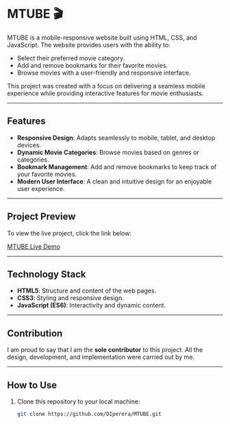 # MTUBE 🎬

MTUBE is a mobile-responsive website built using HTML, CSS, and JavaScript. The website provides users with the ability to:

- Select their preferred movie category.
- Add and remove bookmarks for their favorite movies.
- Browse movies with a user-friendly and responsive interface.

This project was created with a focus on delivering a seamless mobile experience while providing interactive features for movie enthusiasts.

---

## Features

- **Responsive Design**: Adapts seamlessly to mobile, tablet, and desktop devices.
- **Dynamic Movie Categories**: Browse movies based on genres or categories.
- **Bookmark Management**: Add and remove bookmarks to keep track of your favorite movies.
- **Modern User Interface**: A clean and intuitive design for an enjoyable user experience.

---

## Project Preview

To view the live project, click the link below:

[MTUBE Live Demo](https://bucolic-cucurucho-b367a8.netlify.app/)

---

## Technology Stack

- **HTML5**: Structure and content of the web pages.
- **CSS3**: Styling and responsive design.
- **JavaScript (ES6)**: Interactivity and dynamic content.

---

## Contribution

I am proud to say that I am the **sole contributor** to this project. All the design, development, and implementation were carried out by me.

---

## How to Use

1. Clone this repository to your local machine:
   ```bash
   git clone https://github.com/DIperera/MTUBE.git

